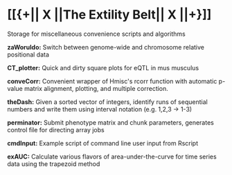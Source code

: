 # [[{+|| X ||The Extility Belt|| X ||+}]]


Storage for miscellaneous convenience scripts and algorithms

**zaWoruldo:** Switch between genome-wide and chromosome relative positional data

**CT_plotter:** Quick and dirty square plots for eQTL in mus musculus

**conveCorr:** Convenient wrapper of Hmisc's rcorr function with automatic p-value matrix alignment, plotting, and multiple correction. 

**theDash:** Given a sorted vector of integers, identify runs of sequential numbers and write them using interval notation (e.g. 1,2,3 -> 1-3)

**perminator:** Submit phenotype matrix and chunk parameters, generates control file for directing array jobs

**cmdInput:** Example script of command line user input from Rscript

**exAUC:** Calculate various flavors of area-under-the-curve for time series data using the trapezoid method

